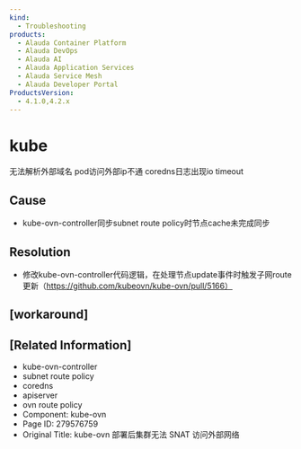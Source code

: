 ```yaml
---
kind:
  - Troubleshooting
products:
  - Alauda Container Platform
  - Alauda DevOps
  - Alauda AI
  - Alauda Application Services
  - Alauda Service Mesh
  - Alauda Developer Portal
ProductsVersion:
  - 4.1.0,4.2.x
---
```

<!-- A type of document that involves encountering a fault, diagnosing it, performing root cause analysis, and providing solutions. -->

# kube

无法解析外部域名 pod访问外部ip不通 coredns日志出现io timeout

## Cause
- kube-ovn-controller同步subnet route policy时节点cache未完成同步

## Resolution
- 修改kube-ovn-controller代码逻辑，在处理节点update事件时触发子网route更新（https://github.com/kubeovn/kube-ovn/pull/5166）

## [workaround]

## [Related Information]
- kube-ovn-controller
- subnet route policy
- coredns
- apiserver
- ovn route policy
- Component: kube-ovn
- Page ID: 279576759
- Original Title: kube-ovn 部署后集群无法 SNAT 访问外部网络
